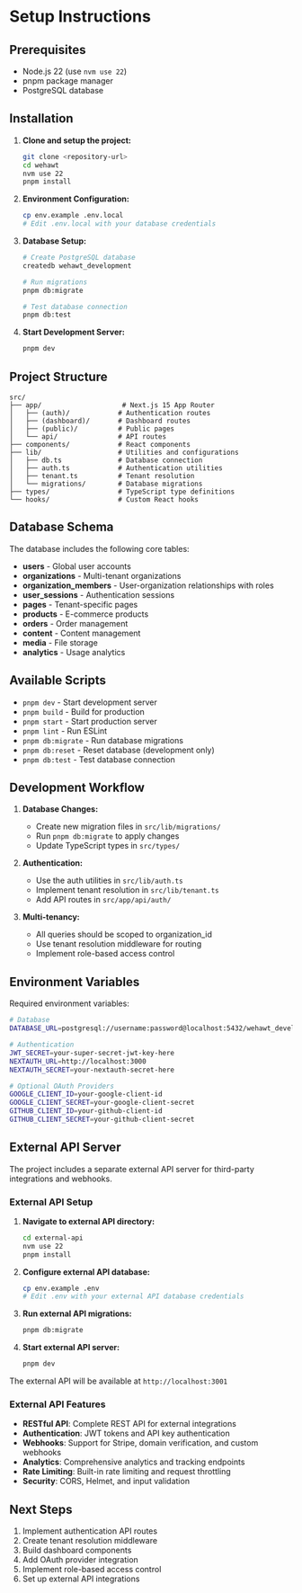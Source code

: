 # Setup Instructions

## Prerequisites

- Node.js 22 (use `nvm use 22`)
- pnpm package manager
- PostgreSQL database

## Installation

1. **Clone and setup the project:**
   ```bash
   git clone <repository-url>
   cd wehawt
   nvm use 22
   pnpm install
   ```

2. **Environment Configuration:**
   ```bash
   cp env.example .env.local
   # Edit .env.local with your database credentials
   ```

3. **Database Setup:**
   ```bash
   # Create PostgreSQL database
   createdb wehawt_development
   
   # Run migrations
   pnpm db:migrate
   
   # Test database connection
   pnpm db:test
   ```

4. **Start Development Server:**
   ```bash
   pnpm dev
   ```

## Project Structure

```
src/
├── app/                    # Next.js 15 App Router
│   ├── (auth)/            # Authentication routes
│   ├── (dashboard)/       # Dashboard routes
│   ├── (public)/          # Public pages
│   └── api/               # API routes
├── components/            # React components
├── lib/                   # Utilities and configurations
│   ├── db.ts              # Database connection
│   ├── auth.ts            # Authentication utilities
│   ├── tenant.ts          # Tenant resolution
│   └── migrations/        # Database migrations
├── types/                 # TypeScript type definitions
└── hooks/                 # Custom React hooks
```

## Database Schema

The database includes the following core tables:

- **users** - Global user accounts
- **organizations** - Multi-tenant organizations
- **organization_members** - User-organization relationships with roles
- **user_sessions** - Authentication sessions
- **pages** - Tenant-specific pages
- **products** - E-commerce products
- **orders** - Order management
- **content** - Content management
- **media** - File storage
- **analytics** - Usage analytics

## Available Scripts

- `pnpm dev` - Start development server
- `pnpm build` - Build for production
- `pnpm start` - Start production server
- `pnpm lint` - Run ESLint
- `pnpm db:migrate` - Run database migrations
- `pnpm db:reset` - Reset database (development only)
- `pnpm db:test` - Test database connection

## Development Workflow

1. **Database Changes:**
   - Create new migration files in `src/lib/migrations/`
   - Run `pnpm db:migrate` to apply changes
   - Update TypeScript types in `src/types/`

2. **Authentication:**
   - Use the auth utilities in `src/lib/auth.ts`
   - Implement tenant resolution in `src/lib/tenant.ts`
   - Add API routes in `src/app/api/auth/`

3. **Multi-tenancy:**
   - All queries should be scoped to organization_id
   - Use tenant resolution middleware for routing
   - Implement role-based access control

## Environment Variables

Required environment variables:

```bash
# Database
DATABASE_URL=postgresql://username:password@localhost:5432/wehawt_development

# Authentication
JWT_SECRET=your-super-secret-jwt-key-here
NEXTAUTH_URL=http://localhost:3000
NEXTAUTH_SECRET=your-nextauth-secret-here

# Optional OAuth Providers
GOOGLE_CLIENT_ID=your-google-client-id
GOOGLE_CLIENT_SECRET=your-google-client-secret
GITHUB_CLIENT_ID=your-github-client-id
GITHUB_CLIENT_SECRET=your-github-client-secret
```

## External API Server

The project includes a separate external API server for third-party integrations and webhooks.

### External API Setup

1. **Navigate to external API directory:**
   ```bash
   cd external-api
   nvm use 22
   pnpm install
   ```

2. **Configure external API database:**
   ```bash
   cp env.example .env
   # Edit .env with your external API database credentials
   ```

3. **Run external API migrations:**
   ```bash
   pnpm db:migrate
   ```

4. **Start external API server:**
   ```bash
   pnpm dev
   ```

The external API will be available at `http://localhost:3001`

### External API Features

- **RESTful API**: Complete REST API for external integrations
- **Authentication**: JWT tokens and API key authentication
- **Webhooks**: Support for Stripe, domain verification, and custom webhooks
- **Analytics**: Comprehensive analytics and tracking endpoints
- **Rate Limiting**: Built-in rate limiting and request throttling
- **Security**: CORS, Helmet, and input validation

## Next Steps

1. Implement authentication API routes
2. Create tenant resolution middleware
3. Build dashboard components
4. Add OAuth provider integration
5. Implement role-based access control
6. Set up external API integrations
